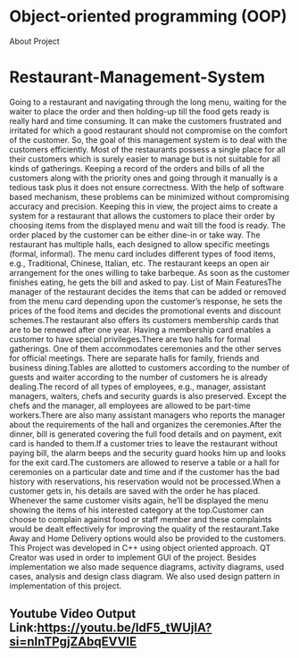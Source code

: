 # Object-oriented programming (OOP)
About Project
#  Restaurant-Management-System
Going to a restaurant and navigating through the long menu, waiting for the waiter to place the order and then holding-up till the food gets ready is really hard and time consuming. It can make the customers frustrated and irritated for which a good restaurant should not compromise on the comfort of the customer. So, the goal of this management system is to deal with the customers efficiently. Most of the restaurants possess a single place for all their customers which is surely easier to manage but is not suitable for all kinds of gatherings. Keeping a record of the orders and bills of all the customers along with the priority ones and going through it manually is a tedious task plus it does not ensure correctness. With the help of software based mechanism, these problems can be minimized without compromising accuracy and precision. Keeping this in view, the project aims to create a system for a restaurant that allows the customers to place their order by choosing items from the displayed menu and wait till the food is ready. The order placed by the customer can be either dine-in or take way. The restaurant has multiple halls, each designed to allow specific meetings (formal, informal). The menu card includes different types of food items, e.g., Traditional, Chinese, Italian, etc. The restaurant keeps an open air arrangement for the ones willing to take barbeque. As soon as the customer finishes eating, he gets the bill and asked to pay. List of Main FeaturesThe manager of the restaurant decides the items that can be added or removed from the menu card depending upon the customer’s response, he sets the prices of the food items and decides the promotional events and discount schemes.The restaurant also offers its customers membership cards that are to be renewed after one year. Having a membership card enables a customer to have special privileges.There are two halls for formal gatherings. One of them accommodates ceremonies and the other serves for official meetings. There are separate halls for family, friends and business dining.Tables are allotted to customers according to the number of guests and waiter according to the number of customers he is already dealing.The record of all types of employees, e.g., manager, assistant managers, waiters, chefs and security guards is also preserved. Except the chefs and the manager, all employees are allowed to be part-time workers.There are also many assistant managers who reports the manager about the requirements of the hall and organizes the ceremonies.After the dinner, bill is generated covering the full food details and on payment, exit card is handed to them.If a customer tries to leave the restaurant without paying bill, the alarm beeps and the security guard hooks him up and looks for the exit card.The customers are allowed to reserve a table or a hall for ceremonies on a particular date and time and if the customer has the bad history with reservations, his reservation would not be processed.When a customer gets in, his details are saved with the order he has placed. Whenever the same customer visits again, he’ll be displayed the menu showing the items of his interested category at the top.Customer can choose to complain against food or staff member and these complaints would be dealt effectively for improving the quality of the restaurant.Take Away and Home Delivery options would also be provided to the customers.
This Project was developed in C++ using object oriented approach. QT Creator was used in order to implement GUI of the project. Besides implementation we also made sequence diagrams, activity diagrams, used cases, analysis and design class diagram. We also used design pattern in implementation of this project.

## Youtube Video Output Link:https://youtu.be/ldF5_tWUjlA?si=nInTPgjZAbqEVVIE
